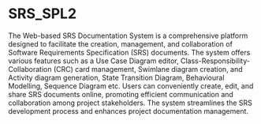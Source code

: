 # SRS_SPL2
The Web-based SRS Documentation System is a comprehensive platform designed to facilitate the creation, management, and collaboration of Software Requirements Specification (SRS) documents. The system offers various features such as a Use Case Diagram editor, Class-Responsibility-Collaboration (CRC) card management, Swimlane diagram creation, and Activity diagram generation, State Transition Diagram, Behavioural Modelling, Sequence Diagram etc. Users can conveniently create, edit, and share SRS documents online, promoting efficient communication and collaboration among project stakeholders. The system streamlines the SRS development process and enhances project documentation management.
